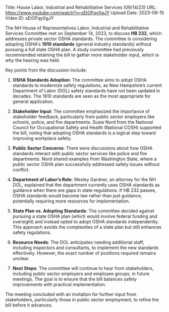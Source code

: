 Title: House Labor, Industrial and Rehabilitative Services (09/14/23)
URL: https://www.youtube.com/watch?v=sEtOFqy0gJY
Upload Date: 2023-09-15
Video ID: sEtOFqy0gJY

The NH House of Representatives Labor, Industrial and Rehabilitative Services Committee met on September 14, 2023, to discuss **HB 232**, which addresses private sector OSHA standards. The committee is considering adopting OSHA's **1910 standards** (general industry standards) without pursuing a full state OSHA plan. A study committee had previously recommended retaining the bill to gather more stakeholder input, which is why the hearing was held.

Key points from the discussion include:

1. **OSHA Standards Adoption**: The committee aims to adopt OSHA standards to modernize safety regulations, as New Hampshire’s current Department of Labor (DOL) safety standards have not been updated in decades. The 1910 standards are seen as the most appropriate for general application.

2. **Stakeholder Input**: The committee emphasized the importance of stakeholder feedback, particularly from public sector employers like schools, police, and fire departments. Susie Nord from the National Council for Occupational Safety and Health (National COSH) supported the bill, noting that adopting OSHA standards is a logical step toward improving workplace safety.

3. **Public Sector Concerns**: There were discussions about how OSHA standards interact with public sector services like police and fire departments. Nord shared examples from Washington State, where a public sector OSHA plan successfully addressed safety issues without conflict.

4. **Department of Labor’s Role**: Wesley Gardner, an attorney for the NH DOL, explained that the department currently uses OSHA standards as guidance when there are gaps in state regulations. If HB 232 passes, OSHA standards would become law rather than just guidance, potentially requiring more resources for implementation.

5. **State Plan vs. Adopting Standards**: The committee decided against pursuing a state OSHA plan (which would involve federal funding and oversight) and instead opted to adopt OSHA standards independently. This approach avoids the complexities of a state plan but still enhances safety regulations.

6. **Resource Needs**: The DOL anticipates needing additional staff, including inspectors and consultants, to implement the new standards effectively. However, the exact number of positions required remains unclear.

7. **Next Steps**: The committee will continue to hear from stakeholders, including public sector employers and employee groups, in future meetings. The goal is to ensure that the bill balances safety improvements with practical implementation.

The meeting concluded with an invitation for further input from stakeholders, particularly those in public sector employment, to refine the bill before it advances.